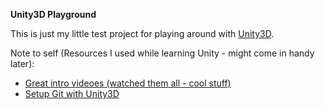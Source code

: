 **Unity3D Playground**

This is just my little test project for playing around with [Unity3D](http://unity3d.com/).

Note to self (Resources I used while learning Unity - might come in handy later):
- [Great intro videoes (watched them all - cool stuff)](http://forum.unity3d.com/threads/37093-Over-7-hours-of-Unity-Training-Videos-Download-them-now!) 
- [Setup Git with Unity3D](http://www.chrisdanielson.com/2011/06/04/unity3d-projects-version-control-git/)